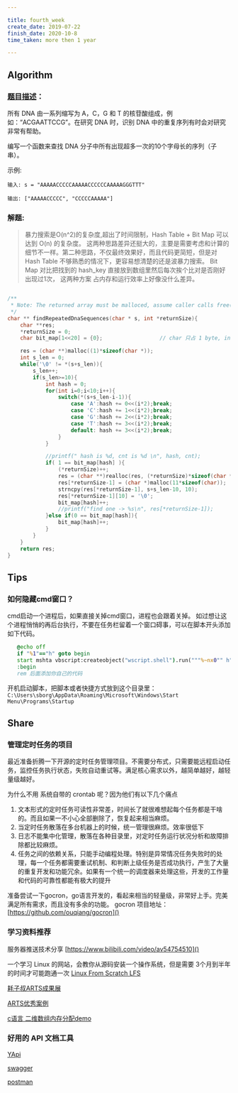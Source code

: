```yaml
---

title: fourth_week
create_date: 2019-07-22
finish_date: 2020-10-8
time_taken: more then 1 year

---
```



## AIgorithm


### [题目描述](https://leetcode-cn.com/problems/repeated-dna-sequences/submissions/)：

所有 DNA 由一系列缩写为 A，C，G 和 T 的核苷酸组成，例如：“ACGAATTCCG”。在研究 DNA 时，识别 DNA 中的重复序列有时会对研究非常有帮助。

编写一个函数来查找 DNA 分子中所有出现超多一次的10个字母长的序列（子串）。

示例:
```
输入: s = "AAAAACCCCCAAAAACCCCCCAAAAAGGGTTT"

输出: ["AAAAACCCCC", "CCCCCAAAAA"]
```



### 解题:

> 暴力搜索是O(n^2)的复杂度,超出了时间限制，Hash Table + Bit Map 可以达到 O(n) 的复杂度。
> 这两种思路差异还挺大的，主要是需要考虑和计算的细节不一样。第二种思路，不仅最终效果好，而且代码更简短，但是对 Hash Table 不够熟悉的情况下，更容易想清楚的还是波暴力搜索。
> Bit Map 对比把找到的 hash_key 直接放到数组里然后每次挨个比对是否刚好出现过1次， 这两种方案 占内存和运行效率上好像没什么差异。

```c

/**
 * Note: The returned array must be malloced, assume caller calls free().
 */
char ** findRepeatedDnaSequences(char * s, int *returnSize){
    char **res;
    *returnSize = 0;
    char bit_map[1<<20] = {0};                  // char 只占 1 byte, int 占 4 byte

    res = (char **)malloc((1)*sizeof(char *));
    int s_len = 0;
    while('\0' != *(s+s_len)){
        s_len++;
        if(s_len>=10){
            int hash = 0;
            for(int i=0;i<10;i++){
                switch(*(s+s_len-i-1)){
                    case 'A':hash += 0<<(i*2);break;
                    case 'C':hash += 1<<(i*2);break;
                    case 'G':hash += 2<<(i*2);break;
                    case 'T':hash += 3<<(i*2);break;
                    default: hash += 3<<(i*2);break;
                }
            }

            //printf(" hash is %d, cnt is %d \n", hash, cnt);
            if( 1 == bit_map[hash] ){
                (*returnSize)++;
                res = (char **)realloc(res, (*returnSize)*sizeof(char *));
                res[*returnSize-1] = (char *)malloc(11*sizeof(char));
                strncpy(res[*returnSize-1], s+s_len-10, 10);
                res[*returnSize-1][10] = '\0';
                bit_map[hash]++;
                //printf("find one -> %s\n", res[*returnSize-1]);
            }else if(0 == bit_map[hash]){
                bit_map[hash]++;
            }
        }
    }
    return res;
}

```
<!--
## Review
(阅读并点评至少一篇英文技术文章)
-->

## Tips

### 如何隐藏cmd窗口？

cmd启动一个进程后，如果直接关掉cmd窗口，进程也会跟着关掉。
如过想让这个进程悄悄的再后台执行，不要在任务栏留着一个窗口碍事，可以在脚本开头添加如下代码。

```bat
   @echo off       
   if "%1"=="h" goto begin       
   start mshta vbscript:createobject("wscript.shell").run("""%~nx0"" h",0)(window.close)&&exit
   :begin
   rem 后面添加你自己的代码
```
 
开机启动脚本，把脚本或者快捷方式放到这个目录里：`C:\Users\sborg\AppData\Roaming\Microsoft\Windows\Start Menu\Programs\Startup`

## Share

### 管理定时任务的项目

最近准备折腾一下开源的定时任务管理项目。不需要分布式，只需要能远程启动任务，监控任务执行状态，失败自动重试等。满足核心需求以外，越简单越好，越轻量级越好。

为什么不用 系统自带的 crontab 呢？因为他们有以下几个痛点
1. 文本形式的定时任务可读性非常差，时间长了就很难想起每个任务都是干啥的。而且如果一不小心全部删除了，恢复起来相当麻烦。
2. 当定时任务散落在多台机器上的时候，统一管理很麻烦。效率很低下
3. 日志不能集中化管理，散落在各种目录里，对定时任务运行状况分析和故障排除都比较麻烦。
4. 任务之间的依赖关系，只能手动编程处理。特别是异常情况任务失败时的处理，每一个任务都需要重试机制、和判断上级任务是否成功执行，产生了大量的重复开发和功能冗余。如果有一个统一的调度器来处理这些，开发的工作量和代码的可靠性都能有极大的提升
 
准备尝试一下gocron，go语言开发的，看起来相当的轻量级，非常好上手。完美满足所有需求，而且没有多余的功能。
gocron 项目地址：
[https://github.com/ouqiang/gocron]()

### 学习资料推荐

服务器推送技术分享
[https://www.bilibili.com/video/av54754510]()

一个学习 Linux 的网站，会教你从源码安装一个操作系统，但是需要 3个月到半年的时间才可能跑通一次
[Linux From Scratch LFS](http://www.linuxfromscratch.org/)

[耗子叔ARTS成果展](https://time.geekbang.org/column/article/107806)

[ARTS优秀案例](https://elfgzp.cn/timeline.html)

[c语言 二维数组内存分配demo](https://blog.csdn.net/handsome_926/article/details/8233744)



### 好用的 API 文档工具

[YApi](https://hellosean1025.github.io/yapi/)

[swagger](https://swagger.io/)

[postman](https://www.getpostman.com/)


